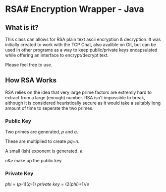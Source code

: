 # RSA# Encryption Wrapper - Java

## What is it?
This class can allows for RSA plain text ascii encryption & decryption. It was initially created to work with the TCP Chat, also avalible on Git, but can be used in other programs as a way to keep public/private keys encapsulated while offering an interface to encrypt/decrypt text.

Please feel free to use.

## How RSA Works

RSA relies on the idea that very large prime factors are extremly hard to extract from a large (enough) number. RSA isn't impossible to break, although it is considered heuristically secure as it would take a suitably long amount of time to seperate the two primes.

### Public Key
Two primes are generated, *p* and *q*.

These are multiplied to create *pq*=*n*.

A small (ish) exponent is generated. *e*.

*n*&*e* make up the public key.

### Private Key
*phi* = (*p*-1)(*q*-1)
*private key* = (2(*phi*)+1)/*e*
